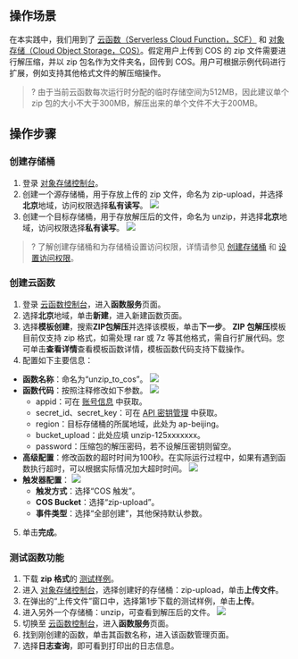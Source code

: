 ## 操作场景

在本实践中，我们用到了 [云函数（Serverless Cloud Function，SCF）](https://cloud.tencent.com/document/product/583) 和 [对象存储（Cloud Object Storage，COS）](https://cloud.tencent.com/document/product/436)。假定用户上传到 COS 的 zip 文件需要进行解压缩，并以 zip 包名作为文件夹名，回传到 COS。用户可根据示例代码进行扩展，例如支持其他格式文件的解压缩操作。

>? 由于当前云函数每次运行时分配的临时存储空间为512MB，因此建议单个 zip 包的大小不大于300MB，解压出来的单个文件不大于200MB。
>

## 操作步骤

<span id="step01"></span>
### 创建存储桶

1. 登录 [对象存储控制台](https://console.cloud.tencent.com/cos5)。
2. 创建一个源存储桶，用于存放上传的 zip 文件，命名为 zip-upload，并选择**北京**地域，访问权限选择**私有读写**。
![](https://qcloudimg.tencent-cloud.cn/raw/5941b79650510cb4d25d870292a4ad58.png)
3. 创建一个目标存储桶，用于存放解压后的文件，命名为 unzip，并选择**北京**地域，访问权限选择**私有读写**。
![](https://qcloudimg.tencent-cloud.cn/raw/d46d624c36e39cb8edaf4382bc6dba89.png)
>? 了解创建存储桶和为存储桶设置访问权限，详情请参见 [创建存储桶](https://cloud.tencent.com/document/product/436/13309) 和 [设置访问权限](https://cloud.tencent.com/document/product/436/13315)。 
>

<span id="step02"></span>
### 创建云函数

1. 登录 [云函数控制台](https://console.cloud.tencent.com/scf/list?rid=8&ns=default)，进入**函数服务**页面。
2. 选择**北京**地域，单击**新建**，进入新建函数页面。
3. 选择**模板创建**，搜索**ZIP包解压**并选择该模板，单击**下一步**。
**ZIP 包解压**模板目前仅支持 zip 格式，如需处理 rar 或 7z 等其他格式，需自行扩展代码。您可单击**查看详情**查看模板函数详情，模板函数代码支持下载操作。
4. 配置如下主要信息：
 - **函数名称**：命名为“unzip_to_cos”。
![](https://qcloudimg.tencent-cloud.cn/raw/3f3307ac2f0d96ff874a1a380b379fd2.png)
 - **函数代码**：按照注释修改如下参数。
![](https://qcloudimg.tencent-cloud.cn/raw/5a6549ec9e0602941d1f2a94d242765b.png)
    - appid：可在 [账号信息](https://console.cloud.tencent.com/developer) 中获取。
    - secret_id、secret_key：可在 [API 密钥管理](https://console.cloud.tencent.com/cam/capi) 中获取。
    - region：目标存储桶的所属地域，此处为 ap-beijing。
    - bucket_upload：此处应填 unzip-125xxxxxxx。
    - password：压缩包的解压密码，若不设解压密钥则留空。
 - **高级配置**：修改函数的超时时间为100秒。在实际运行过程中，如果有遇到函数执行超时，可以根据实际情况加大超时时间。
![](https://qcloudimg.tencent-cloud.cn/raw/2e615c88c3302ee306b9aa3e6bca1344.png)
 - **触发器配置**：
![](https://qcloudimg.tencent-cloud.cn/raw/8fb7060dd7937b5bb504a7468f4e6a9e.png)
    - **触发方式**：选择“COS 触发”。
    - **COS Bucket**：选择“zip-upload”。
    - **事件类型**：选择“全部创建”，其他保持默认参数。
5. 单击**完成**。

<span id="step03"></span>
### 测试函数功能

1. 下载 **zip 格式**的 [测试样例](https://main.qcloudimg.com/raw/6e0d4837eefd0ce77dac8a3973acdf39.zip)。
2. 进入 [对象存储控制台](https://console.cloud.tencent.com/cos5/bucket)，选择创建好的存储桶：zip-upload，单击**上传文件**。
3. 在弹出的“上传文件”窗口中，选择第1步下载的测试样例，单击**上传**。
4. 进入另外一个存储桶：unzip，可查看到解压后的文件。
![](https://main.qcloudimg.com/raw/c2b930bceda5ee4910da50545f78b911.png)
5. 切换至 [云函数控制台](https://console.cloud.tencent.com/scf/list?rid=8&ns=default)，进入**函数服务**页面。
6. 找到刚创建的函数，单击其函数名称，进入该函数管理页面。
7. 选择**日志查询**，即可看到打印出的日志信息。


